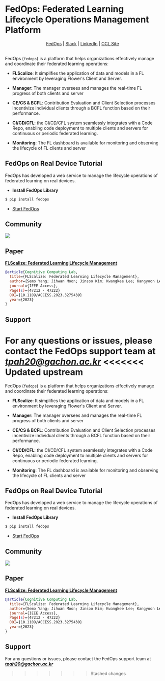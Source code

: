 # FedOps: Federated Learning Lifecycle Operations Management Platform

[//]: # (<p align="center">)

[//]: # (  <a href="https://flower.dev/">)

[//]: # (    <img src="https://flower.dev/_next/image/?url=%2F_next%2Fstatic%2Fmedia%2Fflower_white_border.c2012e70.png&w=640&q=75" width="140px" alt="Flower Website" />)

[//]: # (  </a>)

[//]: # (</p>)
<p align="center">
    <a href="http://ccljhub.gachon.ac.kr:40020/">FedOps</a> |
    <a href="https://join.slack.com/t/fedopshq/shared_invite/zt-1xvo9pkm8-drLEdtOT1_vNbcXoxGmQ5A">Slack</a> |
    <a href="https://www.linkedin.com/company/89975476/admin/">LinkedIn</a> |
    <a href="https://sites.google.com/view/keylee/">CCL Site</a>
    <br /><br />
</p>

FedOps (`fedops`) is a platform that helps organizations effectively manage and coordinate their federated learning operations:

* **FLScalize**: It simplifies the application of data and models in a FL environment by leveraging Flower's Client and Server.

* **Manager**: The manager oversees and manages the real-time FL progress of both clients and server

* **CE/CS & BCFL**: Contribution Evaluation and Client Selection processes incentivize individual clients through a BCFL function based on their performance.


* **CI/CD/CFL**: the CI/CD/CFL system seamlessly integrates with a Code Repo, 
enabling code deployment to multiple clients and servers for continuous or periodic federated learning.


* **Monitoring**: The FL dashboard is available for monitoring and observing the lifecycle of FL clients and server


## FedOps on Real Device Tutorial

FedOps has developed a web service to manage the lifecycle operations of federated learning on real devices.
* **Install FedOps Library**
```bash
$ pip install fedops
```
* [Start FedOps](https://github.com/gachon-CCLab/FedOps/tree/main/real_device/cross_silo)



## Community

<a href="https://github.com/gachon-CCLab/FedOps/graphs/contributors">
  <img src="https://contrib.rocks/image?repo=gachon-CCLab/FedOps" />
</a>

## Paper
<a href="https://ieeexplore.ieee.org/document/10122960">**FLScalize: Federated Learning Lifecycle Management**</a>

```bibtex
@article{Cognitive Computing Lab,
  title={FLScalize: Federated Learning Lifecycle Management},
  author={Semo Yang; Jihwan Moon; Jinsoo Kim; Kwangkee Lee; Kangyoon Lee}, 
  journal={IEEE Access},
  Page(s)={47212 - 47222}
  DOI={10.1109/ACCESS.2023.3275439}
  year={2023}
}
```

## Support
For any questions or issues, please contact the FedOps support team at <U>***tpah20@gachon.ac.kr***</U>
<<<<<<< Updated upstream
=======

FedOps (`fedops`) is a platform that helps organizations effectively manage and coordinate their federated learning operations:

* **FLScalize**: It simplifies the application of data and models in a FL environment by leveraging Flower's Client and Server.

* **Manager**: The manager oversees and manages the real-time FL progress of both clients and server

* **CE/CS & BCFL**: Contribution Evaluation and Client Selection processes incentivize individual clients through a BCFL function based on their performance.


* **CI/CD/CFL**: the CI/CD/CFL system seamlessly integrates with a Code Repo, 
enabling code deployment to multiple clients and servers for continuous or periodic federated learning.


* **Monitoring**: The FL dashboard is available for monitoring and observing the lifecycle of FL clients and server


## FedOps on Real Device Tutorial

FedOps has developed a web service to manage the lifecycle operations of federated learning on real devices.
* **Install FedOps Library**
```bash
$ pip install fedops
```
* [Start FedOps](https://github.com/gachon-CCLab/FedOps/tree/main/real_device/cross_silo)



## Community

<a href="https://github.com/gachon-CCLab/FedOps/graphs/contributors">
  <img src="https://contrib.rocks/image?repo=gachon-CCLab/FedOps" />
</a>

## Paper
<a href="https://ieeexplore.ieee.org/document/10122960">**FLScalize: Federated Learning Lifecycle Management**</a>

```bibtex
@article{Cognitive Computing Lab,
  title={FLScalize: Federated Learning Lifecycle Management},
  author={Semo Yang; Jihwan Moon; Jinsoo Kim; Kwangkee Lee; Kangyoon Lee}, 
  journal={IEEE Access},
  Page(s)={47212 - 47222}
  DOI={10.1109/ACCESS.2023.3275439}
  year={2023}
}
```

## Support
For any questions or issues, please contact the FedOps support team at <U>***tpah20@gachon.ac.kr***</U>
>>>>>>> Stashed changes

